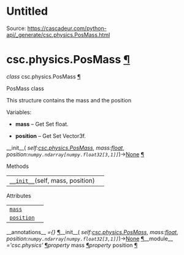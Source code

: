 # Untitled

Source: https://cascadeur.com/python-api/_generate/csc.physics.PosMass.html

# csc.physics.PosMass [¶](https://cascadeur.com/python-api/_generate/csc.physics.PosMass.html\#csc-physics-posmass "Permalink to this heading")

_class_ csc.physics.PosMass [¶](https://cascadeur.com/python-api/_generate/csc.physics.PosMass.html#csc.physics.PosMass "Permalink to this definition")

PosMass class

This structure contains the mass and the position

Variables:

- **mass** – Get Set float.

- **position** – Get Set Vector3f.


\_\_init\_\_( _self:[csc.physics.PosMass](https://cascadeur.com/python-api/csc.html#csc.physics.PosMass "csc.physics.PosMass")_, _mass:[float](https://docs.python.org/3/library/functions.html#float "(in Python v3.13)")_, _position:`numpy.ndarray[numpy.float32[3,1]]`_)→[None](https://docs.python.org/3/library/constants.html#None "(in Python v3.13)") [¶](https://cascadeur.com/python-api/_generate/csc.physics.PosMass.html#csc.physics.PosMass.__init__ "Permalink to this definition")

Methods

|     |     |
| --- | --- |
| [`__init__`](https://cascadeur.com/python-api/csc.html#csc.physics.PosMass.__init__ "csc.physics.PosMass.__init__")(self, mass, position) |  |

Attributes

|     |     |
| --- | --- |
| [`mass`](https://cascadeur.com/python-api/csc.html#csc.physics.PosMass.mass "csc.physics.PosMass.mass") |  |
| [`position`](https://cascadeur.com/python-api/csc.html#csc.physics.PosMass.position "csc.physics.PosMass.position") |  |

\_\_annotations\_\_ _={}_ [¶](https://cascadeur.com/python-api/_generate/csc.physics.PosMass.html#csc.physics.PosMass.__annotations__ "Permalink to this definition")\_\_init\_\_( _self:[csc.physics.PosMass](https://cascadeur.com/python-api/csc.html#csc.physics.PosMass "csc.physics.PosMass")_, _mass:[float](https://docs.python.org/3/library/functions.html#float "(in Python v3.13)")_, _position:`numpy.ndarray[numpy.float32[3,1]]`_)→[None](https://docs.python.org/3/library/constants.html#None "(in Python v3.13)") [¶](https://cascadeur.com/python-api/_generate/csc.physics.PosMass.html#id0 "Permalink to this definition")\_\_module\_\_ _='csc.physics'_ [¶](https://cascadeur.com/python-api/_generate/csc.physics.PosMass.html#csc.physics.PosMass.__module__ "Permalink to this definition")_property_ mass [¶](https://cascadeur.com/python-api/_generate/csc.physics.PosMass.html#csc.physics.PosMass.mass "Permalink to this definition")_property_ position [¶](https://cascadeur.com/python-api/_generate/csc.physics.PosMass.html#csc.physics.PosMass.position "Permalink to this definition")